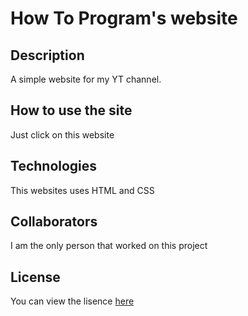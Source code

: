 # How To Program's website

## Description

A simple website for my YT channel.

## How to use the site

Just click on this website

## Technologies

This websites uses HTML and CSS

## Collaborators

I am the only person that worked on this project
## License

You can view the lisence [here](https://github.com/Ethan-Master-Coding/How-To-Program/blob/main/LICENSE)
